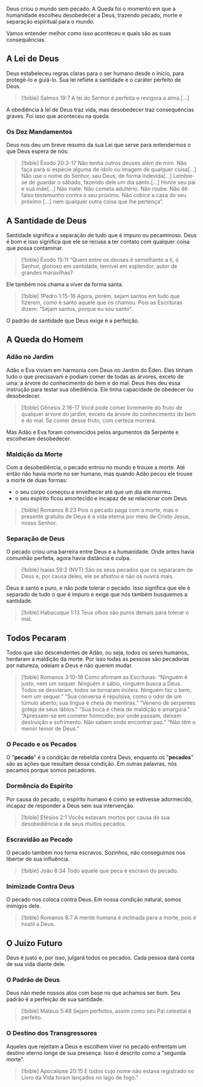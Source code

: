 Deus criou o mundo sem pecado. A Queda foi o momento em que a humanidade escolheu desobedecer a Deus, trazendo pecado, morte e separação espiritual para o mundo. 

Vamos entender melhor como isso aconteceu e quais são as suas consequências.
## A Lei de Deus
Deus estabeleceu regras claras para o ser humano desde o início, para protegê-lo e guiá-lo. Sua lei reflete a santidade e o caráter perfeito de Deus.

> [!bible] Salmos 19:7
> A lei do Senhor é perfeita e revigora a alma.[...]

A obediência à lei de Deus traz vida, mas desobedecer traz consequências graves. Foi isso que aconteceu na queda.
### Os Dez Mandamentos
Deus nos deu um breve resumo da sua Lei que serve para entendermos o que Deus espera de nós:

> [!bible] Êxodo 20:3-17
> Não tenha outros deuses além de mim.
> Não faça para si espécie alguma de ídolo ou imagem de qualquer coisa[...]
> Não use o nome do Senhor, seu Deus, de forma indevida[...]
> Lembre-se de guardar o sábado, fazendo dele um dia santo.[...]
> Honre seu pai e sua mãe[...]
> Não mate.
> Não cometa adultério.
> Não roube.
> Não dê falso testemunho contra o seu próximo.
> Não cobice a casa do seu próximo [...] nem qualquer outra coisa que lhe pertença”.

## A Santidade de Deus
Santidade significa a separação de tudo que é impuro ou pecaminoso. Deus é bom e isso significa que ele se recusa a ter contato com qualquer coisa que possa contaminar.

> [!bible] Êxodo 15:11
> “Quem entre os deuses é semelhante a ti, ó Senhor, glorioso em santidade, temível em esplendor, autor de grandes maravilhas?

Ele também nos chama a viver de forma santa.

> [!bible] 1Pedro 1:15-16
> Agora, porém, sejam santos em tudo que fizerem, como é santo aquele que os chamou. Pois as Escrituras dizem: “Sejam santos, porque eu sou santo”.

O padrão de santidade que Deus exige é a perfeição.
## A Queda do Homem
### Adão no Jardim
Adão e Eva viviam em harmonia com Deus no Jardim do Éden. Eles tinham tudo o que precisavam e podiam comer de todas as árvores, exceto de uma: a árvore do conhecimento do bem e do mal. Deus lhes deu essa instrução para testar sua obediência. Ele tinha capacidade de obedecer ou desobedecer.

> [!bible] Gênesis 2:16-17
> Você pode comer livremente do fruto de qualquer árvore do jardim, exceto da árvore do conhecimento do bem e do mal. Se comer desse fruto, com certeza morrerá.

Mas Adão e Eva foram convencidos pelos argumentos da Serpente e escolheram desobedecer.
### Maldição da Morte
Com a desobediência, o pecado entrou no mundo e trouxe a morte. Até então não havia morte no ser humano, mas quando Adão pecou ele trouxe a morte de duas formas:
- o seu corpo começou a envelhecer até que um dia ele morreu.
- o seu espírito ficou amortecido e incapaz de se relacionar com Deus.

> [!bible] Romanos 6:23
> Pois o pecado paga com a morte, mas o presente gratuito de Deus é a vida eterna por meio de Cristo Jesus, nosso Senhor.
### Separação de Deus
O pecado criou uma barreira entre Deus e a humanidade. Onde antes havia comunhão perfeita, agora havia distância e culpa.

> [!bible] Isaías 59:2 (NVT)
> São os seus pecados que os separaram de Deus e, por causa deles, ele se afastou e não os ouvirá mais.

Deus é santo e puro, e não pode tolerar o pecado. Isso significa que ele é separado de tudo o que é impuro e exige que nós também busquemos a santidade.

> [!bible] Habacuque 1:13
> Teus olhos são puros demais para tolerar o mal.

## Todos Pecaram
Todos que são descendentes de Adão, ou seja, todos os seres humanos, herdaram a maldição da morte. Por isso todas as pessoas são pecadoras por natureza, odeiam a Deus e não querem mudar.

> [!bible] Romanos 3:10-18
> Como afirmam as Escrituras: “Ninguém é justo, nem um sequer. Ninguém é sábio, ninguém busca a Deus. Todos se desviaram, todos se tornaram inúteis. Ninguém faz o bem, nem um sequer.” “Sua conversa é repulsiva, como o odor de um túmulo aberto; sua língua é cheia de mentiras.” “Veneno de serpentes goteja de seus lábios.” “Sua boca é cheia de maldição e amargura.” “Apressam-se em cometer homicídio; por onde passam, deixam destruição e sofrimento. Não sabem onde encontrar paz.” “Não têm o menor temor de Deus.”

### O Pecado e os Pecados
O "**pecado**" é a condição de rebeldia contra Deus, enquanto os "**pecados**" são as ações que resultam dessa condição. Em outras palavras, nós pecamos porque somos pecadores.
### Dormência do Espírito
Por causa do pecado, o espírito humano é como se estivesse adormecido, incapaz de responder a Deus sem sua intervenção.

> [!bible] Efésios 2:1
> Vocês estavam mortos por causa de sua desobediência e de seus muitos pecados.

### Escravidão ao Pecado
O pecado também nos torna escravos. Sozinhos, não conseguimos nos libertar de sua influência.

> [!bible] João 8:34
> Todo aquele que peca é escravo do pecado.

### Inimizade Contra Deus
O pecado nos coloca contra Deus. Em nossa condição natural, somos inimigos dele.

> [!bible] Romanos 8:7
> A mente humana é inclinada para a morte, pois é hostil a Deus.

## O Juízo Futuro
Deus é justo e, por isso, julgará todos os pecados. Cada pessoa dará conta de sua vida diante dele.
### O Padrão de Deus
Deus não mede nossos atos com base no que achamos ser bom. Seu padrão é a perfeição de sua santidade.

> [!bible] Mateus 5:48
> Sejam perfeitos, assim como seu Pai celestial é perfeito.

### O Destino dos Transgressores
Aqueles que rejeitam a Deus e escolhem viver no pecado enfrentam um destino eterno longe de sua presença. Isso é descrito como a "segunda morte".

> [!bible] Apocalipse 20:15
> E todos cujo nome não estava registrado no Livro da Vida foram lançados no lago de fogo."
